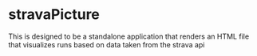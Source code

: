 # stravaPicture
This is designed to be a standalone application that renders an HTML file that visualizes runs based on data taken from the strava api
